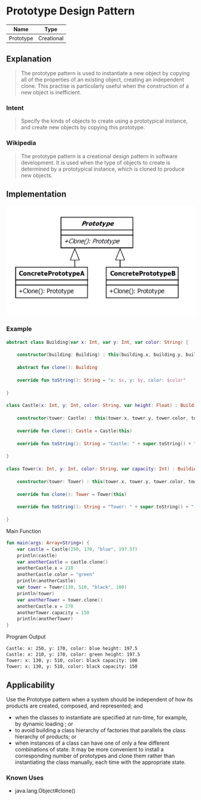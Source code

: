 # Prototype Design Pattern

|Name|Type|
|---|---|
|Prototype|Creational|

## Explanation

> The prototype pattern is used to instantiate a new object by copying all of the properties of an existing object,
> creating an independent clone. This practise is particularly useful when the construction of a new object is
> inefficient.

### Intent

> Specify the kinds of objects to create using a prototypical instance, and create new objects by copying this prototype.

### Wikipedia

> The prototype pattern is a creational design pattern in software development. It is used when the type of objects to
> create is determined by a prototypical instance, which is cloned to produce new objects.

## Implementation

<img src="./src/main/resources/prototype-uml.png" width="600">

### Example

```kotlin
abstract class Building(var x: Int, var y: Int, var color: String) {

    constructor(building: Building) : this(building.x, building.y, building.color)

    abstract fun clone(): Building

    override fun toString(): String = "x: $x, y: $y, color: $color"

}

class Castle(x: Int, y: Int, color: String, var height: Float) : Building(x, y, color) {

    constructor(tower: Castle) : this(tower.x, tower.y, tower.color, tower.height)

    override fun clone(): Castle = Castle(this)

    override fun toString(): String = "Castle: " + super.toString() + " height: $height"

}

class Tower(x: Int, y: Int, color: String, var capacity: Int) : Building(x, y, color) {

    constructor(tower: Tower) : this(tower.x, tower.y, tower.color, tower.capacity)

    override fun clone(): Tower = Tower(this)

    override fun toString(): String = "Tower: " + super.toString() + " capacity: $capacity"

}
```

Main Function

```kotlin
fun main(args: Array<String>) {
    var castle = Castle(250, 170, "blue", 197.5f)
    println(castle)
    var anotherCastle = castle.clone()
    anotherCastle.x = 210
    anotherCastle.color = "green"
    println(anotherCastle)
    var tower = Tower(130, 510, "black", 100)
    println(tower)
    var anotherTower = tower.clone()
    anotherCastle.x = 270
    anotherTower.capacity = 150
    println(anotherTower)
}
```

Program Output

```
Castle: x: 250, y: 170, color: blue height: 197.5
Castle: x: 210, y: 170, color: green height: 197.5
Tower: x: 130, y: 510, color: black capacity: 100
Tower: x: 130, y: 510, color: black capacity: 150
```

## Applicability

Use the Prototype pattern when a system should be independent of how its products are created, composed, and
represented; and

* when the classes to instantiate are specified at run-time, for example, by dynamic loading ; or
* to avoid building a class hierarchy of factories that parallels the class hierarchy of products; or
* when instances of a class can have one of only a few different combinations of state. It may be more convenient to
  install a corresponding number of prototypes and clone them rather than instantiating the class manually, each time
  with the appropriate state.

### Known Uses

- java.lang.Object#clone()
